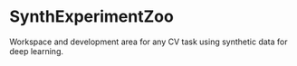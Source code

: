# SynthExperimentZoo
Workspace and development area for any CV task using synthetic data for deep learning.
